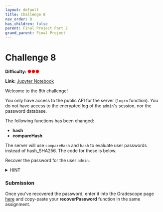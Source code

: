 ```yaml
---
layout: default
title: Challenge 8
nav_order: 8
has_children: false
parent: Final Project Part 2
grand_parent: Final Project
---
```


# Challenge 8
**Difficulty: <span style="color:red">●●●</span>**

**Link:** <a href="https://datahub.berkeley.edu/hub/user-redirect/git-pull?repo=https%3A%2F%2Fgithub.com%2FCodebreakingAtCal%2FCodebreakingLabs&urlpath=tree%2FCodebreakingLabs%2FFinal_Project%2FPart_2%2FChallenge_8%2Fchallenge-student.ipynb&branch=master">Jupyter Notebook</a>


Welcome to the 8th challenge!

You only have access to the public API for the server (`login` function). You do not have access to the encrypted log of the `admin`'s session, nor the password database.

The following functions has been changed:
- **hash**
- **compareHash**

The server will use `compareHash` and `hash` to evaluate user passwords instead of hash_SHA256. The code for these is below.

Recover the password for the user `admin`.

<details>
    <summary>HINT</summary>
    Would a longer (correct) password take more time to compare than a shorter one? What about if it is partially incorrect?
</details>

### Submission

Once you've recovered the password, enter it into the Gradescope page [here](https://www.gradescope.com/courses/406561/assignments/2461059) and copy-paste your **recoverPassword** function in the same assignment.